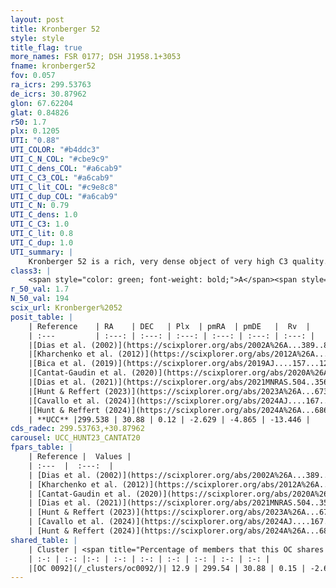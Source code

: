 ```yaml
---
layout: post
title: Kronberger 52
style: style
title_flag: true
more_names: FSR 0177; DSH J1958.1+3053
fname: kronberger52
fov: 0.057
ra_icrs: 299.53763
de_icrs: 30.87962
glon: 67.62204
glat: 0.84826
r50: 1.7
plx: 0.1205
UTI: "0.88"
UTI_COLOR: "#b4ddc3"
UTI_C_N_COL: "#cbe9c9"
UTI_C_dens_COL: "#a6cab9"
UTI_C_C3_COL: "#a6cab9"
UTI_C_lit_COL: "#c9e8c8"
UTI_C_dup_COL: "#a6cab9"
UTI_C_N: 0.79
UTI_C_dens: 1.0
UTI_C_C3: 1.0
UTI_C_lit: 0.8
UTI_C_dup: 1.0
UTI_summary: |
    Kronberger 52 is a rich, very dense object of very high C3 quality. It is well-studied in the literature. This object shares a small percentage of members with a later reported entry.
class3: |
    <span style="color: green; font-weight: bold;">A</span><span style="color: green; font-weight: bold;">A</span>
r_50_val: 1.7
N_50_val: 194
scix_url: Kronberger%2052
posit_table: |
    | Reference    | RA    | DEC   | Plx  | pmRA  | pmDE   |  Rv  |
    | :---         | :---: | :---: | :---: | :---: | :---: | :---: |
    |[Dias et al. (2002)](https://scixplorer.org/abs/2002A%26A...389..871D) | 299.533 | 30.888 | -- | -0.87 | -3.79 | -- |
    |[Kharchenko et al. (2012)](https://scixplorer.org/abs/2012A%26A...543A.156K) | 299.534 | 30.883 | -- | -2.43 | -4.1 | -- |
    |[Bica et al. (2019)](https://scixplorer.org/abs/2019AJ....157...12B) | 299.531 | 30.892 | -- | -- | -- | -- |
    |[Cantat-Gaudin et al. (2020)](https://scixplorer.org/abs/2020A%26A...640A...1C) | 299.536 | 30.883 | 0.106 | -2.622 | -4.837 | -- |
    |[Dias et al. (2021)](https://scixplorer.org/abs/2021MNRAS.504..356D) | 299.535 | 30.882 | 0.093 | -2.634 | -4.821 | -- |
    |[Hunt & Reffert (2023)](https://scixplorer.org/abs/2023A%26A...673A.114H) | 299.539 | 30.879 | 0.126 | -2.637 | -4.868 | -13.255 |
    |[Cavallo et al. (2024)](https://scixplorer.org/abs/2024AJ....167...12C) | 299.534 | 30.874 | 0.125 | -- | -- | -- |
    |[Hunt & Reffert (2024)](https://scixplorer.org/abs/2024A%26A...686A..42H) | 299.539 | 30.879 | 0.126 | -2.637 | -4.868 | -13.255 |
    | **UCC** |299.538 | 30.88 | 0.12 | -2.629 | -4.865 | -13.446 | 
cds_radec: 299.53763,+30.87962
carousel: UCC_HUNT23_CANTAT20
fpars_table: |
    | Reference |  Values |
    | :---  |  :---:  |
    | [Dias et al. (2002)](https://scixplorer.org/abs/2002A%26A...389..871D) | `E(B-V)=2.45, Dist=705.0, Age=8.11` |
    | [Kharchenko et al. (2012)](https://scixplorer.org/abs/2012A%26A...543A.156K) | `e_bv=0.979, distance=2735, log_age=9.0` |
    | [Cantat-Gaudin et al. (2020)](https://scixplorer.org/abs/2020A%26A...640A...1C) | `AVNN=2.49, DMNN=13.49, AgeNN=8.61` |
    | [Dias et al. (2021)](https://scixplorer.org/abs/2021MNRAS.504..356D) | `Av=2.862, Dist=5326, logage=8.809, [Fe/H]=0.076` |
    | [Hunt & Reffert (2023)](https://scixplorer.org/abs/2023A%26A...673A.114H) | `AV50=3.881, diffAV50=2.666, MOD50=14.149, logAge50=8.007` |
    | [Cavallo et al. (2024)](https://scixplorer.org/abs/2024AJ....167...12C) | `AV50=3.73, dMod50=13.27, logAge50=8.51, [Fe/H]50=-0.35` |
    | [Hunt & Reffert (2024)](https://scixplorer.org/abs/2024A%26A...686A..42H) | `MassJ=7679.27` |
shared_table: |
    | Cluster | <span title="Percentage of members that this OC shares with the ones listed">%</span>   | RA   | DEC   | Plx   | pmRA  | pmDE  | Rv | UTI |
    | :-: | :-: |:-: | :-: | :-: | :-: | :-: | :-: | :-: |
    |[OC 0092](/_clusters/oc0092/)| 12.9 | 299.54 | 30.88 | 0.15 | -2.62 | -4.9 | -14.47 |0.0 |
---
```

